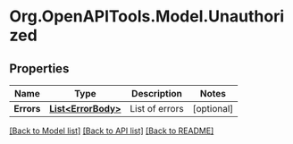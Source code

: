 
# Org.OpenAPITools.Model.Unauthorized

## Properties

Name | Type | Description | Notes
------------ | ------------- | ------------- | -------------
**Errors** | [**List&lt;ErrorBody&gt;**](ErrorBody.md) | List of errors | [optional] 

[[Back to Model list]](../README.md#documentation-for-models)
[[Back to API list]](../README.md#documentation-for-api-endpoints)
[[Back to README]](../README.md)

